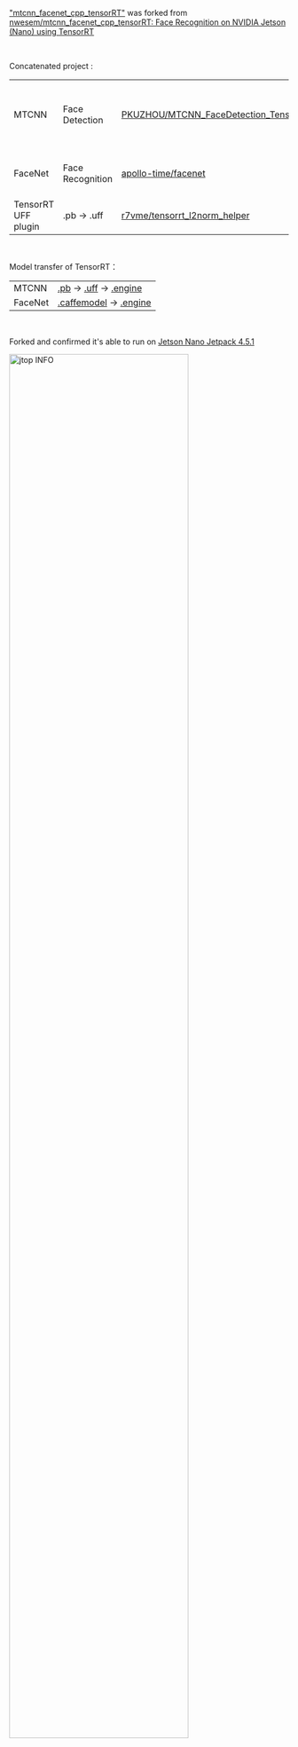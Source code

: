["mtcnn_facenet_cpp_tensorRT"](./mtcnn_facenet_cpp_tensorRT/) was forked from [nwesem/mtcnn_facenet_cpp_tensorRT: Face Recognition on NVIDIA Jetson (Nano) using TensorRT](https://github.com/nwesem/mtcnn_facenet_cpp_tensorRT)

</br>

Concatenated project :

|                     |                  |                                                                                                 |                                                                         |
| ------------------- | ---------------- | ----------------------------------------------------------------------------------------------- | ----------------------------------------------------------------------- |
| MTCNN               | Face Detection   | [PKUZHOU/MTCNN_FaceDetection_TensorRT](https://github.com/PKUZHOU/MTCNN_FaceDetection_TensorRT) | MTCNN C++ implementation with NVIDIA TensorRT Inference accelerator SDK |
| FaceNet             | Face Recognition | [apollo-time/facenet](https://github.com/apollo-time/facenet)                                   | Tensorflow implementation of the FaceNet face recognizer                |
| TensorRT UFF plugin | .pb → .uff       | [r7vme/tensorrt_l2norm_helper](https://github.com/r7vme/tensorrt_l2norm_helper)                 | TensorRT plugin that allows to use tf.nn.l2_normalize                   |




</br>

Model transfer of TensorRT：

|         |                       |
| ------- | --------------------- |
| MTCNN   | [.pb](./mtcnn_facenet_cpp_tensorRT/facenet.pb) → [.uff](./mtcnn_facenet_cpp_tensorRT/facenetModels/facenet.uff) → [.engine](./mtcnn_facenet_cpp_tensorRT/facenetModels/facenet.engine)  |
| FaceNet | [.caffemodel](./mtcnn_facenet_cpp_tensorRT/mtCNNModels/det1_relu.caffemodel) → [.engine](./mtcnn_facenet_cpp_tensorRT/mtCNNModels/det1_relu1.engine) |




</br>

Forked and confirmed it's able to run on [Jetson Nano Jetpack 4.5.1](https://developer.nvidia.com/jetpack-sdk-451-archive)

 <img src="./Nano JP4.5 - jtop INFO.PNG" width = "80%" height = "80%" alt="jtop INFO"  />
